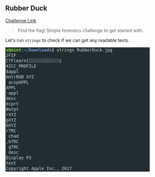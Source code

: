 **Rubber Duck**
-------------
[Challenge Link](https://ctflearn.com/challenge/933)  

> Find the flag! Simple forensics challenge to get started with.


Let's run `strings` to check if we can get any readable texts.

![](images/rubberduck.png)
